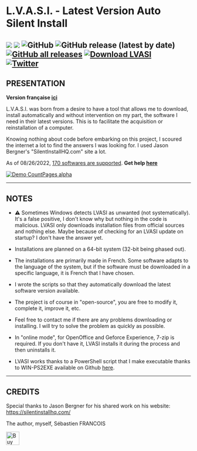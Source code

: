 # L.V.A.S.I. - Latest Version Auto Silent Install

![](https://img.shields.io/badge/Platform-Windows--64-lightgrey) ![](https://img.shields.io/badge/Powershell-darkblue?logo=powershell) ![GitHub](https://img.shields.io/github/license/SebastienFRA/LVASI?label=License) ![GitHub release (latest by date)](https://img.shields.io/github/v/release/SebastienFRA/LVASI?label=Release) [![GitHub all releases](https://img.shields.io/github/downloads/SebastienFRA/LVASI/total?color=g&label=Github%20Downloads)](https://github.com/SebastienFRA/LVASI/releases/latest)  [![Download LVASI](https://img.shields.io/sourceforge/dt/lvasi.svg?label=SourceForge%20Downloads)](https://sourceforge.net/projects/lvasi/files/latest/download)  
[![Twitter](https://img.shields.io/badge/Follow%20me-1DA1F2?style=flat&logo=twitter&logoColor=white)](https://twitter.com/intent/follow?original_referer=https%3A%2F%2Fpublish.twitter.com%2F&ref_src=twsrc%5Etfw%7Ctwcamp%5Ebuttonembed%7Ctwterm%5Efollow%7Ctwgr%5EPuma_n&region=follow_link&screen_name=Puma_n)  
------------------------------------------------------------	
PRESENTATION 
------------------------------------------------------------
**Version française [ici](https://github.com/SebastienFRA/LVASI/blob/main/LISEZ-MOI.MD)**

L.V.A.S.I. was born from a desire to have a tool that allows me to download,
install automatically and without intervention on my part, the software
I need in their latest versions. This is to facilitate the acquisition
or reinstallation of a computer.

Knowing nothing about code before embarking on this project, I
scoured the internet a lot to find the answers I was looking for.
I used Jason Bergner's "SilentInstallHQ.com" site a lot.

As of 08/26/2022, [170 softwares are supported](https://github.com/SebastienFRA/LVASI/blob/main/Liste.md). **Get help [here](https://github.com/SebastienFRA/LVASI/blob/main/LVASI%20-%202.1%2B%20-%20HELP.md)** 

[![Demo CountPages alpha](https://github.com/SebastienFRA/LVASI/blob/main/img/LVASI_2.42.gif)](https://youtu.be/ux5MgNagxnU)

-------------------------
NOTES 
-------------------------

- ⚠ Sometimes Windows detects LVASI as unwanted (not systematically). It's a false positive, I don't know why but nothing in the code is malicious. LVASI only downloads installation files from official sources and nothing else. Maybe because of checking for an LVASI update on startup? I don't have the answer yet.

- Installations are planned on a 64-bit system (32-bit being phased out).

- The installations are primarily made in French. Some software adapts to the language
of the system, but if the software must be downloaded in a specific language, it is
French that I have chosen.

- I wrote the scripts so that they automatically download the latest software version
available.

- The project is of course in "open-source", you are free to modify it, complete it,
improve it, etc.

- Feel free to contact me if there are any problems downloading or installing. I will try to solve the problem
as quickly as possible.

- In "online mode", for OpenOffice and Geforce Experience, 7-zip is required. If you don't have it, LVASI installs it during the process and then uninstalls it.

- LVASI works thanks to a PowerShell script that I make executable thanks to WIN-PS2EXE available on Github [here](https://github.com/MScholtes/Win-PS2EXE).

--------------------------------
CREDITS                      
--------------------------------

Special thanks to Jason Bergner for his shared work on his website:
https://silentinstallhq.com/

The author, myself, Sébastien FRANCOIS  
  
  <a href='https://ko-fi.com/V7V7EJIL4' target='_blank'><img height='36' style='border:0px;height:36px;' src='https://cdn.ko-fi.com/cdn/kofi2.png?v=3' border='0' alt='Buy Me a Coffee at ko-fi.com' /></a>
